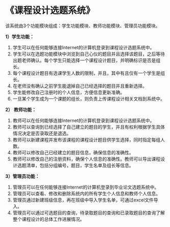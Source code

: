 # **《课程设计选题系统》**
该系统由3个功能模块组成：学生功能模块、教师功能模块、管理员功能模块。

**1）学生功能：**

1.   学生可以在任何能够连接Internet的计算机登录到课程设计选题系统中。
2.  学生可以在选题功能模块中浏览到自己心仪的题目并且选择该题目，之后等待出题老师确认。每个学生只能选择一个课程设计题目，并明确标识是否是组长。
3.  每个课程设计题目有选课学生人数的限制，并且，其中有且仅有一个学生是组长。
4.  在老师没有确认之前学生能退掉自己已经选择的题目并且重新选择。
5.  学生能修改自己注册时的个人信息，方便信息更新准确。
6.  一旦某个学生成为一个课题的组长，则负责上传课程设计相关文档到系统中。

**2）**  **教师功能：**

1.  教师可以在任何能够连接Internet的计算机登录到课程设计选题系统中。
2.  教师可以查询到已经选择了自己建立的题目的学生，并且有权利根据学生具体情况决定是否录取还是退选。
3.  教师可以新建课程并发布该课程的课程设计题目供学生选择，同时指定每组人数。
4.  教师可以修改自己已经建立的题目信息，确保信息的准确性。
5.  教师可以修改自己的注册资料，确保个人信息的准确性。教师可以导出课程设计选题清单，包括分组编号，题目，学生名单及组长等信息。

**3）管理员功能：**

1.  管理员可以在任何能够连接Internet的计算机登录到毕业论文选题系统中。
2.  管理员可以查看、修改和删除系统内的所有学生个人信息和教师个人信息。
3.  管理员通过新建班级信息，再在班级中导入学生名单，可通过excel文件导入。
4.  管理员可以通过可选题目的查询，待录取题目的查询和已录取题目的查询了解整个课程设计的总体工作进展情况。